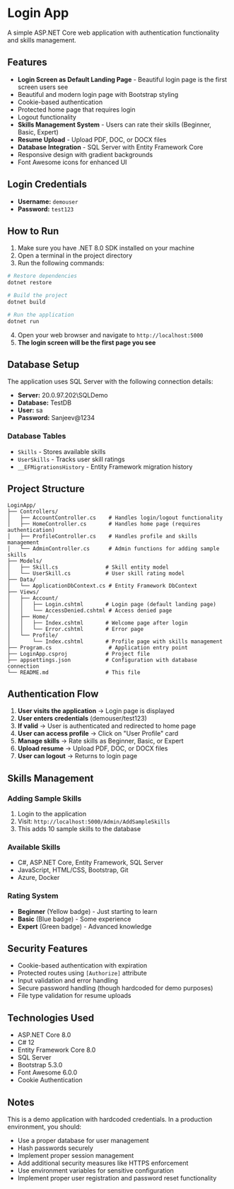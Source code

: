 # Login App

A simple ASP.NET Core web application with authentication functionality and skills management.

## Features

- **Login Screen as Default Landing Page** - Beautiful login page is the first screen users see
- Beautiful and modern login page with Bootstrap styling
- Cookie-based authentication
- Protected home page that requires login
- Logout functionality
- **Skills Management System** - Users can rate their skills (Beginner, Basic, Expert)
- **Resume Upload** - Upload PDF, DOC, or DOCX files
- **Database Integration** - SQL Server with Entity Framework Core
- Responsive design with gradient backgrounds
- Font Awesome icons for enhanced UI

## Login Credentials

- **Username:** `demouser`
- **Password:** `test123`

## How to Run

1. Make sure you have .NET 8.0 SDK installed on your machine
2. Open a terminal in the project directory
3. Run the following commands:

```bash
# Restore dependencies
dotnet restore

# Build the project
dotnet build

# Run the application
dotnet run
```

4. Open your web browser and navigate to `http://localhost:5000`
5. **The login screen will be the first page you see**

## Database Setup

The application uses SQL Server with the following connection details:
- **Server:** 20.0.97.202\SQLDemo
- **Database:** TestDB
- **User:** sa
- **Password:** Sanjeev@1234

### Database Tables
- `Skills` - Stores available skills
- `UserSkills` - Tracks user skill ratings
- `__EFMigrationsHistory` - Entity Framework migration history

## Project Structure

```
LoginApp/
├── Controllers/
│   ├── AccountController.cs    # Handles login/logout functionality
│   ├── HomeController.cs       # Handles home page (requires authentication)
│   ├── ProfileController.cs    # Handles profile and skills management
│   └── AdminController.cs      # Admin functions for adding sample skills
├── Models/
│   ├── Skill.cs               # Skill entity model
│   └── UserSkill.cs           # User skill rating model
├── Data/
│   └── ApplicationDbContext.cs # Entity Framework DbContext
├── Views/
│   ├── Account/
│   │   ├── Login.cshtml       # Login page (default landing page)
│   │   └── AccessDenied.cshtml # Access denied page
│   ├── Home/
│   │   ├── Index.cshtml       # Welcome page after login
│   │   └── Error.cshtml       # Error page
│   └── Profile/
│       └── Index.cshtml       # Profile page with skills management
├── Program.cs                  # Application entry point
├── LoginApp.csproj            # Project file
├── appsettings.json           # Configuration with database connection
└── README.md                  # This file
```

## Authentication Flow

1. **User visits the application** → Login page is displayed
2. **User enters credentials** (demouser/test123)
3. **If valid** → User is authenticated and redirected to home page
4. **User can access profile** → Click on "User Profile" card
5. **Manage skills** → Rate skills as Beginner, Basic, or Expert
6. **Upload resume** → Upload PDF, DOC, or DOCX files
7. **User can logout** → Returns to login page

## Skills Management

### Adding Sample Skills
1. Login to the application
2. Visit: `http://localhost:5000/Admin/AddSampleSkills`
3. This adds 10 sample skills to the database

### Available Skills
- C#, ASP.NET Core, Entity Framework, SQL Server
- JavaScript, HTML/CSS, Bootstrap, Git
- Azure, Docker

### Rating System
- **Beginner** (Yellow badge) - Just starting to learn
- **Basic** (Blue badge) - Some experience
- **Expert** (Green badge) - Advanced knowledge

## Security Features

- Cookie-based authentication with expiration
- Protected routes using `[Authorize]` attribute
- Input validation and error handling
- Secure password handling (though hardcoded for demo purposes)
- File type validation for resume uploads

## Technologies Used

- ASP.NET Core 8.0
- C# 12
- Entity Framework Core 8.0
- SQL Server
- Bootstrap 5.3.0
- Font Awesome 6.0.0
- Cookie Authentication

## Notes

This is a demo application with hardcoded credentials. In a production environment, you should:

- Use a proper database for user management
- Hash passwords securely
- Implement proper session management
- Add additional security measures like HTTPS enforcement
- Use environment variables for sensitive configuration
- Implement proper user registration and password reset functionality 